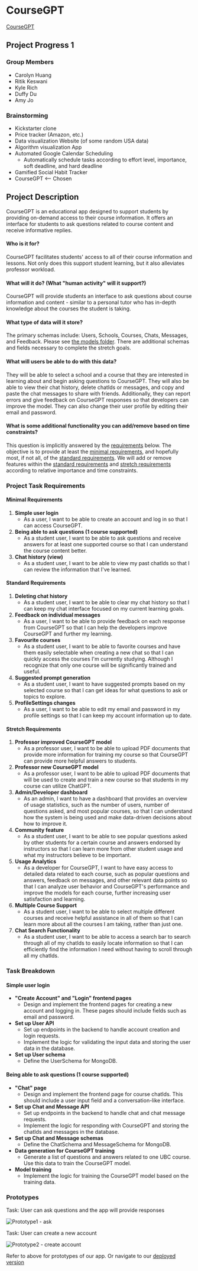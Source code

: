 # CourseGPT

[CourseGPT](https://course-gpt.herokuapp.com/)

## Project Progress 1

### Group Members

- Carolyn Huang
- Ritik Keswani
- Kyle Rich
- Duffy Du
- Amy Jo

### Brainstorming

- Kickstarter clone
- Price tracker (Amazon, etc.)
- Data visualization Website (of some random USA data)
- Algorithm visualization App
- Automated Google Calendar Scheduling
  - Automatically schedule tasks according to effort level, importance, soft
    deadline, and hard deadline
- Gamified Social Habit Tracker
- CourseGPT <-- Chosen

## Project Description

CourseGPT is an educational app designed to support students by providing on-demand access to their course information. It offers an interface for students to ask questions related to course content and receive informative replies.

#### Who is it for?

CourseGPT facilitates students' access to all of their course information and lessons. Not only does this support student learning, but it also alleviates professor workload.

#### What will it do? (What "human activity" will it support?)

CourseGPT will provide students an interface to ask questions about course
information and content - similar to a personal tutor who has in-depth knowledge
about the courses the student is taking.

#### What type of data will it store?

The primary schemas include: Users, Schools, Courses, Chats, Messages, and
Feedback.
Please see [the models folder](server/models). There are additional schemas
and fields necessary to complete the stretch goals.

#### What will users be able to do with this data?

They will be able to select a school and a course that they are interested in
learning about and begin asking questions to CourseGPT. They will also be able
to view their chat history, delete chatIds or messages, and copy and paste the
chat messages to share with friends. Additionally, they can report errors and
give feedback on CourseGPT responses so that developers can improve the
model. They can also change their user profile by editing their email and
password.

#### What is some additional functionality you can add/remove based on time constraints?

This question is implicitly answered by
the [requirements](#Project-Task-Requirements) below. The objective is to
provide at least the [minimal requirements](#Minimal-Requirements),
and hopefully most, if not all, of the
[standard requirements](#Standard-Requirements). We will add or remove features
within the [standard requirements](#Standard-Requirements) and
[stretch requirements](#Stretch-Requirements) according to relative importance
and time constraints.

### Project Task Requirements

#### Minimal Requirements

1. **Simple user login**
   - As a user, I want to be able to create an account and log in
     so that I can access CourseGPT.
2. **Being able to ask questions (1 course supported)**
   - As a student user, I want to be able to ask questions and
     receive answers for at least one supported course so that I can understand
     the course content better.
3. **Chat history (view)**
   - As a student user, I want to be able to view my past chatIds so
     that I can review the information that I've learned.

#### Standard Requirements

1. **Deleting chat history**
   - As a student user, I want to be able to clear my chat history
     so that I can keep my chat interface focused on my current
     learning goals.
2. **Feedback on individual messages**
   - As a user, I want to be able to provide feedback on each
     response from CourseGPT so that I can help the developers improve
     CourseGPT
     and further my learning.
3. **Favourite courses**
   - As a student user, I want to be able to favorite courses and
     have them easily selectable when creating a new chat so that I can quickly
     access the courses I'm currently studying. Although I recognize that only
     one course will be significantly trained and useful.
4. **Suggested prompt generation**
   - As a student user, I want to have suggested prompts based on
     my selected course so that I can get ideas for what questions to ask or
     topics to explore.
5. **ProfileSettings changes**
   - As a user, I want to be able to edit my email and password in my profile
     settings so that I can keep my account information up to date.

#### Stretch Requirements

1. **Professor improved CourseGPT model**
   - As a professor user, I want to be able to upload PDF documents
     that provide more information for training my course
     so that CourseGPT can provide more helpful answers to students.
2. **Professor new CourseGPT model**
   - As a professor user, I want to be able to upload PDF documents
     that will be used to create and train a new course so that
     students in my course can utilize ChatGPT.
3. **Admin/Developer dashboard**
   - As an admin, I want to have a dashboard that provides an
     overview of usage statistics, such as the number of users, number
     of questions asked, and most popular courses, so that I can understand how
     the system is being used and make data-driven decisions about how to
     improve it.
4. **Community feature**
   - As a student user, I want to be able to see popular questions
     asked by other students for a certain course and answers endorsed by
     instructors so that I can learn more from other student usage and what my
     instructors believe to be important.
5. **Usage Analytics**
   - As a developer for CourseGPT, I want to have easy
     access to detailed data related to each course, such as popular questions
     and answers, feedback on messages, and other relevant data points so that
     I can analyze user behavior and CourseGPT's performance and
     improve the models for each course, further increasing user satisfaction
     and learning.
6. **Multiple Course Support**
   - As a student user, I want to be able to select multiple different courses
     and receive helpful assistance in all of them so that I can learn more
     about all the courses I am taking, rather than just one.
7. **Chat Search Functionality**
   - As a student user, I want to be able to access a search bar to search
     through all of my chatIds to easily locate information so that I can
     efficiently find the information I need without having to scroll through
     all my chatIds.

### Task Breakdown

#### Simple user login

- **"Create Account" and "Login" frontend pages**
  - Design and implement the frontend pages for
    creating a new account and logging in. These pages should include fields
    such as email and
    password.
- **Set up User API**
  - Set up endpoints in the backend to handle account creation and login
    requests.
  - Implement the logic for validating the input data and storing the user
    data in the database.
- **Set up User schema**
  - Define the UserSchema for MongoDB.

#### Being able to ask questions (1 course supported)

- **"Chat" page**
  - Design and implement the frontend page for course chatIds. This should
    include a user input field and a conversation-like interface.
- **Set up Chat and Message API**
  - Set up endpoints in the backend to handle chat and chat message requests.
  - Implement the logic for responding with CourseGPT and storing the chatIds
    and messages in the database.
- **Set up Chat and Message schemas**
  - Define the ChatSchema and MessageSchema for MongoDB.
- **Data generation for CourseGPT training**
  - Generate a list of questions and answers related to one UBC course. Use
    this data to train the CourseGPT model.
- **Model training**
  - Implement the logic for training the CourseGPT model based on the training
    data.

### Prototypes

Task: User can ask questions and the app will provide responses

![Prototype1 - ask](docs/bot.png)

Task: User can create a new account

![Prototype2 - create account](docs/create-account.png)

Refer to above for prototypes of our app. Or navigate to our [deployed version](https://course-gpt.herokuapp.com/)
